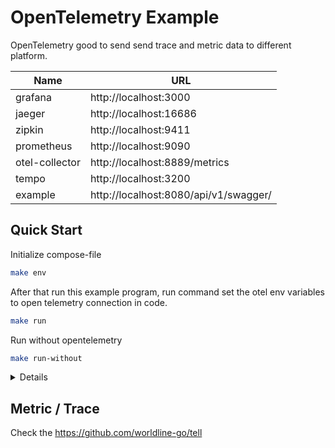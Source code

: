 # OpenTelemetry Example

OpenTelemetry good to send send trace and metric data to different platform.

| Name           | URL                                   |
|----------------|---------------------------------------|
| grafana        | http://localhost:3000                 |
| jaeger         | http://localhost:16686                |
| zipkin         | http://localhost:9411                 |
| prometheus     | http://localhost:9090                 |
| otel-collector | http://localhost:8889/metrics         |
| tempo          | http://localhost:3200                 |
| example        | http://localhost:8080/api/v1/swagger/ |

## Quick Start

Initialize compose-file

```sh
make env
```

After that run this example program, run command set the otel env variables to open telemetry connection in code.

```sh
make run
```

Run without opentelemetry

```sh
make run-without
```

<details><summary>Details</summary>

Go to localhost 3000 for grafana and login with `admin:admin`.

Add first datasource to show our promethues URL (9090).

Click dashboard and show custom metrics in there.

For testing import cadvisor's dashboard 14282 and select prometheus.

In prometheus go to status -> targets to check tartgets health.

</details>

## Metric / Trace

Check the https://github.com/worldline-go/tell
